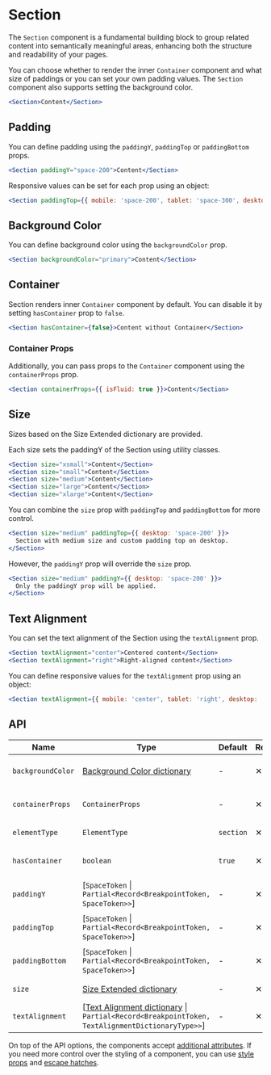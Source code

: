 # Section

The `Section` component is a fundamental building block to group related content into
semantically meaningful areas, enhancing both the structure and readability of your pages.

You can choose whether to render the inner `Container` component and what size of paddings
or you can set your own padding values. The `Section` component also supports setting the
background color.

```jsx
<Section>Content</Section>
```

## Padding

You can define padding using the `paddingY`, `paddingTop` or `paddingBottom` props.

```jsx
<Section paddingY="space-200">Content</Section>
```

Responsive values can be set for each prop using an object:

```jsx
<Section paddingTop={{ mobile: 'space-200', tablet: 'space-300', desktop: 'space-400' }}>Content</Section>
```

## Background Color

You can define background color using the `backgroundColor` prop.

```jsx
<Section backgroundColor="primary">Content</Section>
```

## Container

Section renders inner `Container` component by default. You can disable it by setting `hasContainer` prop to `false`.

```jsx
<Section hasContainer={false}>Content without Container</Section>
```

### Container Props

Additionally, you can pass props to the `Container` component using the `containerProps` prop.

```jsx
<Section containerProps={{ isFluid: true }}>Content</Section>
```

## Size

Sizes based on the Size Extended dictionary are provided.

Each size sets the paddingY of the Section using utility classes.

```jsx
<Section size="xsmall">Content</Section>
<Section size="small">Content</Section>
<Section size="medium">Content</Section>
<Section size="large">Content</Section>
<Section size="xlarge">Content</Section>
```

You can combine the `size` prop with `paddingTop` and `paddingBottom` for more control.

```jsx
<Section size="medium" paddingTop={{ desktop: 'space-200' }}>
  Section with medium size and custom padding top on desktop.
</Section>
```

However, the `paddingY` prop will override the `size` prop.

```jsx
<Section size="medium" paddingY={{ desktop: 'space-200' }}>
  Only the paddingY prop will be applied.
</Section>
```

## Text Alignment

You can set the text alignment of the Section using the `textAlignment` prop.

```jsx
<Section textAlignment="center">Centered content</Section>
<Section textAlignment="right">Right-aligned content</Section>
```

You can define responsive values for the `textAlignment` prop using an object:

```jsx
<Section textAlignment={{ mobile: 'center', tablet: 'right', desktop: 'left' }}>Responsive text alignment</Section>
```

## API

| Name              | Type                                                                                                                    | Default   | Required | Description                     |
| ----------------- | ----------------------------------------------------------------------------------------------------------------------- | --------- | -------- | ------------------------------- |
| `backgroundColor` | [Background Color dictionary][dictionary-color]                                                                         | -         | ✕        | Background color of the Section |
| `containerProps`  | `ContainerProps`                                                                                                        | -         | ✕        | Props for the inner Container   |
| `elementType`     | `ElementType`                                                                                                           | `section` | ✕        | Type of element                 |
| `hasContainer`    | `boolean`                                                                                                               | `true`    | ✕        | Render inner Container          |
| `paddingY`        | \[`SpaceToken` \| `Partial<Record<BreakpointToken, SpaceToken>>`]                                                       | -         | ✕        | Vertical padding of the Section |
| `paddingTop`      | \[`SpaceToken` \| `Partial<Record<BreakpointToken, SpaceToken>>`]                                                       | -         | ✕        | Padding top of the Section      |
| `paddingBottom`   | \[`SpaceToken` \| `Partial<Record<BreakpointToken, SpaceToken>>`]                                                       | -         | ✕        | Padding bottom of the Section   |
| `size`            | [Size Extended dictionary][dictionary-size]                                                                             | -         | ✕        | Size of the Section             |
| `textAlignment`   | \[[Text Alignment dictionary][dictionary-alignment] \| `Partial<Record<BreakpointToken, TextAlignmentDictionaryType>>`] | -         | ✕        | Text alignment                  |

On top of the API options, the components accept [additional attributes][readme-additional-attributes].
If you need more control over the styling of a component, you can use [style props][readme-style-props]
and [escape hatches][readme-escape-hatches].

[dictionary-alignment]: https://github.com/lmc-eu/spirit-design-system/tree/main/docs/DICTIONARIES.md#alignment
[dictionary-color]: https://github.com/lmc-eu/spirit-design-system/blob/main/docs/DICTIONARIES.md#color
[dictionary-size]: https://github.com/lmc-eu/spirit-design-system/blob/main/docs/DICTIONARIES.md#size
[readme-additional-attributes]: https://github.com/lmc-eu/spirit-design-system/blob/main/packages/web-react/README.md#additional-attributes
[readme-escape-hatches]: https://github.com/lmc-eu/spirit-design-system/blob/main/packages/web-react/README.md#escape-hatches
[readme-style-props]: https://github.com/lmc-eu/spirit-design-system/blob/main/packages/web-react/README.md#style-props
